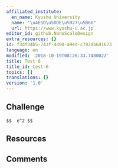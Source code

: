 ```yaml
---
affiliated_institute:
  en_name: Kyushu University
  name: "\u4E5D\u5DDE\u5927\u5B66"
  url: https://www.kyushu-u.ac.jp
editor_id: github.NanoScaleDesign
extra_resources: {}
id: f3df34b5-743f-4d00-a9ed-c792db6d1673
language: en
modified: '2018-10-19T08:26:33.748002Z'
title: Test 6
title_id: test-6
topics: []
translations: {}
version: '1.0'
---
```


## Challenge

`$$  e^2 $$`

## Resources



## Comments




